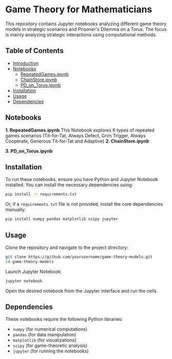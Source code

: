 # Game Theory for Mathematicians

This repository contains Jupyter notebooks analyzing different game theory models in strategic scenarios and Prisoner's Dilemma on a Torus. The focus is mainly analyzing strategic interactions using computational methods.

## Table of Contents
- [Introduction](#introduction)
- [Notebooks](#notebooks)
  - [RepeatedGames.ipynb](#1-RepeatedGames.ipynb)
  - [ChainStore.ipynb](#2-chainstoreipynb)
  - [PD_on_Torus.ipynb](#3-pd_on_torusipynb)
- [Installation](#installation)
- [Usage](#usage)
- [Dependencies](#dependencies)

## Notebooks
**1. RepeatedGames.ipynb**
This Notebook explores 6 types of repeated games scenarios (Tit-for-Tat, Always Defect, Grim Trigger, Always Cooperate, Generous Tit-for-Tat and Adaptive)
**2. ChainStore.ipynb**

**3. PD_on_Torus.ipynb**

## Installation
To run these notebooks, ensure you have Python and Jupyter Notebook installed. You can install the necessary dependencies using:

```bash
pip install -r requirements.txt
```

Or, if a `requirements.txt` file is not provided, install the core dependencies manually:

```bash
pip install numpy pandas matplotlib scipy jupyter
```

## Usage
Clone the repository and navigate to the project directory:

```bash
git clone https://github.com/yourusername/game-theory-models.git
cd game-theory-models
```

Launch Jupyter Notebook:

```bash
jupyter notebook
```

Open the desired notebook from the Jupyter interface and run the cells.

## Dependencies
These notebooks require the following Python libraries:
- `numpy` (for numerical computations)
- `pandas` (for data manipulation)
- `matplotlib` (for visualizations)
- `scipy` (for game-theoretic analysis)
- `jupyter` (for running the notebooks)

